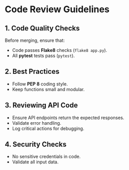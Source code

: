 # Code Review Guidelines

## 1. Code Quality Checks
Before merging, ensure that:
- Code passes **Flake8** checks (`flake8 app.py`).
- All **pytest** tests pass (`pytest`).

## 2. Best Practices
- Follow **PEP 8** coding style.
- Keep functions small and modular.

## 3. Reviewing API Code
- Ensure API endpoints return the expected responses.
- Validate error handling.
- Log critical actions for debugging.

## 4. Security Checks
- No sensitive credentials in code.
- Validate all input data.
